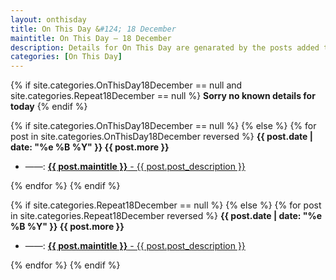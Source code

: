 ```yaml
---
layout: onthisday
title: On This Day &#124; 18 December
maintitle: On This Day — 18 December
description: Details for On This Day are genarated by the posts added to the website so the content is subject to changes/updates over time.
categories: [On This Day]
---
```


{% if site.categories.OnThisDay18December == null and site.categories.Repeat18December == null %}
<strong>Sorry no known details for today</strong>
{% endif %}

{% if site.categories.OnThisDay18December == null %}
{% else %}
{% for post in site.categories.OnThisDay18December reversed %}
<strong>{{ post.date | date: "%e %B %Y" }} {{ post.more }}</strong>
<ul>
<li> ——: <a href="{{ post.url }}"><strong>{{ post.maintitle }}</strong> - {{ post.post_description }}</a></li>
</ul>
{% endfor %}
{% endif %}

{% if site.categories.Repeat18December == null %}
{% else %}
{% for post in site.categories.Repeat18December reversed %}
<strong>{{ post.date | date: "%e %B %Y" }} {{ post.more }}</strong>
<ul>
<li> ——: <a href="{{ post.url }}"><strong>{{ post.maintitle }}</strong> - {{ post.post_description }}</a></li>
</ul>
{% endfor %}
{% endif %}
